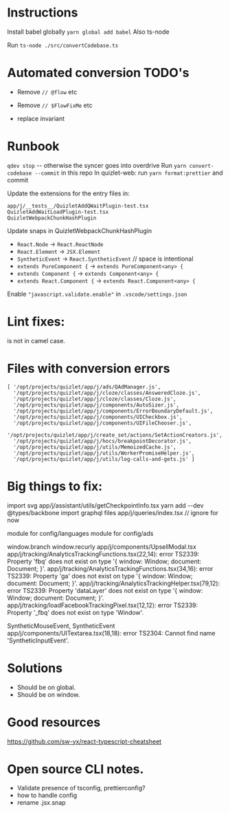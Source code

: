 # Instructions

Install babel globally `yarn global add babel`
Also ts-node

Run `ts-node ./src/convertCodebase.ts`

# Automated conversion TODO's

- Remove `// @flow` etc
- Remove `// $FlowFixMe` etc

- replace invariant

# Runbook

`qdev stop` -- otherwise the syncer goes into overdrive
Run `yarn convert-codebase --commit` in this repo
In quizlet-web:
run `yarn format:prettier` and commit

Update the extensions for the entry files in:

```
app/j/__tests__/QuizletAddQWaitPlugin-test.tsx
QuizletAddWaitLoadPlugin-test.tsx
QuizletWebpackChunkHashPlugin
```

Update snaps in QuizletWebpackChunkHashPlugin

- `React.Node` -> `React.ReactNode`
- `React.Element` -> `JSX.Element`
- `SyntheticEvent` -> `React.SyntheticEvent` // space is intentional
- `extends PureComponent {` -> `extends PureComponent<any> {`
- `extends Component {` -> `extends Component<any> {`
- `extends React.Component {` -> `extends React.Component<any> {`

Enable `"javascript.validate.enable"` in `.vscode/settings.json`

# Lint fixes:

is not in camel case.

# Files with conversion errors

```
[ '/opt/projects/quizlet/app/j/ads/QAdManager.js',
  '/opt/projects/quizlet/app/j/cloze/classes/AnsweredCloze.js',
  '/opt/projects/quizlet/app/j/cloze/classes/Cloze.js',
  '/opt/projects/quizlet/app/j/components/AutoSizer.js',
  '/opt/projects/quizlet/app/j/components/ErrorBoundaryDefault.js',
  '/opt/projects/quizlet/app/j/components/UICheckbox.js',
  '/opt/projects/quizlet/app/j/components/UIFileChooser.js',
  '/opt/projects/quizlet/app/j/create_set/actions/SetActionCreators.js',
  '/opt/projects/quizlet/app/j/hocs/breakpointDecorator.js',
  '/opt/projects/quizlet/app/j/utils/MemoizedCache.js',
  '/opt/projects/quizlet/app/j/utils/WorkerPromiseHelper.js',
  '/opt/projects/quizlet/app/j/utils/log-calls-and-gets.js' ]
```

# Big things to fix:

import svg app/j/assistant/utils/getCheckpointInfo.tsx
yarn add --dev @types/backbone
import graphql files app/j/queries/index.tsx // ignore for now

module for config/languages
module for config/ads

window.branch
window.recurly app/j/components/UpsellModal.tsx
app/j/tracking/AnalyticsTrackingFunctions.tsx(22,14): error TS2339: Property 'fbq' does not exist on type '{ window: Window; document: Document; }'.
app/j/tracking/AnalyticsTrackingFunctions.tsx(34,16): error TS2339: Property 'ga' does not exist on type '{ window: Window; document: Document; }'.
app/j/tracking/AnalyticsTrackingHelper.tsx(79,12): error TS2339: Property 'dataLayer' does not exist on type '{ window: Window; document: Document; }'.
app/j/tracking/loadFacebookTrackingPixel.tsx(12,12): error TS2339: Property '\_fbq' does not exist on type 'Window'.

SyntheticMouseEvent, SyntheticEvent
app/j/components/UITextarea.tsx(18,18): error TS2304: Cannot find name 'SyntheticInputEvent'.

# Solutions

- Should be on global.
- Should be on window.

# Good resources

https://github.com/sw-yx/react-typescript-cheatsheet

# Open source CLI notes.

- Validate presence of tsconfig, prettierconfig?
- how to handle config
- rename .jsx.snap
